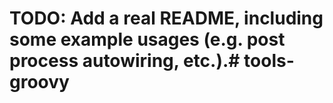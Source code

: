 # TODO: Add a real README, including some example usages (e.g. post process autowiring, etc.).# tools-groovy
